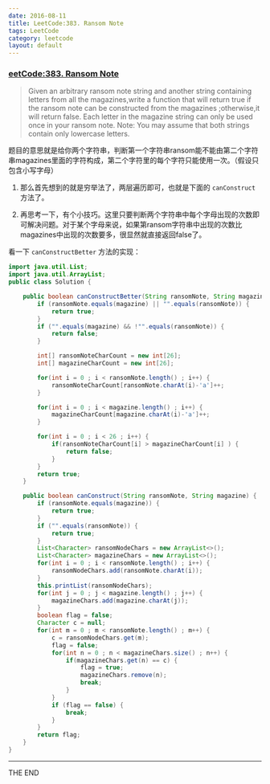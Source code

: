 ```yaml
---
date: 2016-08-11
title: LeetCode:383. Ransom Note
tags: LeetCode
category: leetcode
layout: default
---
```


### [eetCode:383. Ransom Note](https://leetcode.com/problems/ransom-note/)

> Given an arbitrary ransom note string and another string containing letters from all the magazines,write a function that will return true if the ransom note can be constructed from the magazines ;otherwise,it will return false.
Each letter in the magazine string can only be used once in your ransom note.
Note:
You may assume that both strings contain only lowercase letters.

<!--more-->

题目的意思就是给你两个字符串，判断第一个字符串ransom能不能由第二个字符串magazines里面的字符构成，第二个字符里的每个字符只能使用一次。（假设只包含小写字母）

1. 那么首先想到的就是穷举法了，两层遍历即可，也就是下面的 `canConstruct` 方法了。

2. 再思考一下，有个小技巧。这里只要判断两个字符串中每个字母出现的次数即可解决问题。对于某个字母来说，如果第ransom字符串中出现的次数比magazines中出现的次数要多，很显然就直接返回false了。

看一下 `canConstructBetter` 方法的实现：

```java
import java.util.List;
import java.util.ArrayList;
public class Solution {

    public boolean canConstructBetter(String ransomNote, String magazine) {
        if (ransomNote.equals(magazine) || "".equals(ransomNote)) {
            return true;
        }
        if ("".equals(magazine) && !"".equals(ransomNote)) {
            return false;
        }

        int[] ransomNoteCharCount = new int[26];
        int[] magazineCharCount = new int[26];

        for(int i = 0 ; i < ransomNote.length() ; i++) {
            ransomNoteCharCount[ransomNote.charAt(i)-'a']++;
        }

        for(int i = 0 ; i < magazine.length() ; i++) {
            magazineCharCount[magazine.charAt(i)-'a']++;
        }

        for(int i = 0 ; i < 26 ; i++) {
            if(ransomNoteCharCount[i] > magazineCharCount[i] ) {
                return false;
            }
        }
        return true;
    }

    public boolean canConstruct(String ransomNote, String magazine) {
        if (ransomNote.equals(magazine)) {
            return true;
        }
        if ("".equals(ransomNote)) {
            return true;
        }
        List<Character> ransomNodeChars = new ArrayList<>();
        List<Character> magazineChars = new ArrayList<>();  
        for(int i = 0 ; i < ransomNote.length() ; i++) {
            ransomNodeChars.add(ransomNote.charAt(i));
        }
        this.printList(ransomNodeChars);
        for(int j = 0 ; j < magazine.length() ; j++) {
            magazineChars.add(magazine.charAt(j));
        }
        boolean flag = false;
        Character c = null;
        for(int m = 0 ; m < ransomNote.length() ; m++) {
            c = ransomNodeChars.get(m);
            flag = false;
            for(int n = 0 ; n < magazineChars.size() ; n++) {
                if(magazineChars.get(n) == c) {
                    flag = true;
                    magazineChars.remove(n);
                    break;
                }
            }
            if (flag == false) {
                break;
            }
        }
        return flag;
    }
}
```

- - -
THE END
